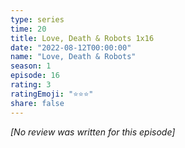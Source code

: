 ```yaml
---
type: series
time: 20
title: Love, Death & Robots 1x16
date: "2022-08-12T00:00:00"
name: "Love, Death & Robots"
season: 1
episode: 16
rating: 3
ratingEmoji: "⭐️⭐️⭐️"
share: false
---
```


*[No review was written for this episode]*